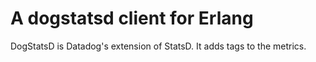 # A dogstatsd client for Erlang #

DogStatsD is Datadog's extension of StatsD. It adds tags to the metrics.
